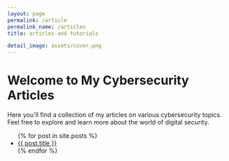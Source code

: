 ```yaml
---
layout: page
permalink: /article
permalink_name: /articles
title: articles and tutorials

detail_image: assets/cover.png
---
```

# Welcome to My Cybersecurity Articles

Here you'll find a collection of my articles on various cybersecurity topics. Feel free to explore and learn more about the world of digital security.

<ul>
  {% for post in site.posts %}
    <li>
      <a href="{{ post.url }}">{{ post.title }}</a>
    </li>
  {% endfor %}
</ul>
